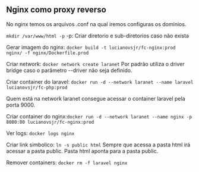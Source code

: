 ## Nginx como proxy reverso
No nginx temos os arquivos .conf na qual iremos configuras os domínios.

`mkdir /var/www/html -p`
-p: Criar diretorio e sub-diretorios caso não exista

Gerar imagem do nginx: `docker build -t lucianovsjr/fc-nginx:prod nginx/ -f nginx/Dockerfile.prod`

Criar network: `docker network create laranet`
Por padrão utiliza o driver bridge caso o parâmetro --driver não seja definido.

Criar container do laravel: `docker run -d --network laranet --name laravel lucianovsjr/fc-php:prod`

Quem está na network laranet consegue acessar o container laravel pela porta 9000.

Criar container do nginx:`docker run -d --network laranet --name nginx -p 8080:80 lucianovsjr/fc-nginx:prod`

Ver logs: `docker logs nginx`

Criar link simbolico: `ln -s public html`
Sempre que acessa a pasta html irá acessar a pasta public.
Pasta html aponta para a pasta public.

Remover containers: `docker rm -f laravel nginx`

